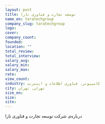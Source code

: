 ```yaml
---
layout: post
title: توسعه تجارت و فناوری تارا
name_en: taratechgroup
company_slug: taratechgroup
logo: 
cover: 
company_count:
founded:
location: ""
total_review: 
total_interview: 
salary_avg: 
salary_min: 
salary_max: 
rate: 
view_count: 
industry: کامپیوتر، فناوری اطلاعات و اینترنت
city: تهران, تهران
size_en: 
size: 
site: 
---
```


درباره‌ی شرکت توسعه تجارت و فناوری تارا